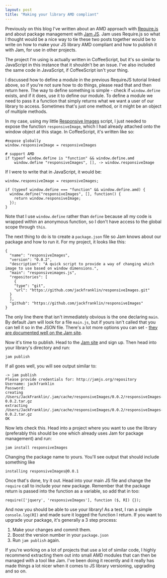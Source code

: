 ```yaml
---
layout: post
title: "Making your library AMD compliant"
---
```


Previously on this blog I've written about an AMD approach with [Require.js](http://javascriptplayground.com/blog/2012/07/requirejs-amd-tutorial-introduction) and about package management with [Jam JS](http://javascriptplayground.com/blog/2012/07/package-management-with-jam-js). Jam uses Require.js so what I thought would be a nice way to tie these two posts together would be to write on how to make your JS library AMD compliant and how to publish it with Jam, for use in other projects.

The project I'm using is actually written in CoffeeScript, but it's so similar to JavaScript in this instance that it shouldn't be an issue. I've also included the same code in JavaScript, if CoffeeScript isn't your thing.

I discussed how to define a module in the previous RequireJS tutorial linked above, so if you're not sure how to do things, please read that and then return here. The way to define something is simple - check if `window.define` exists, and if it does, use it to define our module. To define a module we need to pass it a function that simply returns what we want a user of our library to access. Sometimes that's just one method, or it might be an object of multiple methods.

In my case, using my little [Responsive Images](https://github.com/jackfranklin/responsiveImages) script, I just needed to expose the function `responsiveImage`, which I had already attached onto the window object at this stage. In CoffeeScript, it's written like so:

	#expose globally
	window.responsiveImage = responsiveImages
	
	# support AMD
	if typeof window.define is "function" && window.define.amd
	    window.define "responsiveImages", [], -> window.responsiveImage
	    
	    
If I were to write that in JavaScript, it would be:

	window.responsiveImage = responsiveImages;
	
	if (typeof window.define === "function" && window.define.amd) {
	  window.define("responsiveImages", [], function() {
	    return window.responsiveImage;
	  });
	}
	
Note that I use `window.define` rather than `define` because all my code is wrapped within an anonymous function, so I don't have access to the global scope through `this`.

The next thing to do is to create a `package.json` file so Jam knows about our package and how to run it. For my project, it looks like this:

	{
	  "name": "responsiveImages",
	  "version": "0.0.2",
	  "description": "A quick script to provide a way of changing which image to use based on window dimensions.",
	  "main": "responsiveimages.js",
	  "repositories": [
	    {
	    "type": "git",
	    "url": "https://github.com/jackfranklin/responsiveImages.git"
	  }
	  ],
	  "github": "https://github.com/jackfranklin/responsiveImages"
	}
	
The only line there that isn't immediately obvious is the one declaring `main`. By default Jam will look for a file `main.js`, but if yours isn't called that you can tell it so in the JSON file. There's a lot more options you can set - [they are documented well on the Jam site](http://jamjs.org/docs#Package_json). 

Now it's time to publish. Head to the [Jam site](http://jamjs.org/) and sign up. Then head into your library's directory and run:

	jam publish
	
If all goes well, you will see output similar to:

	-> jam publish
	Please provide credentials for: http://jamjs.org/repository
	Username: jackfranklin
	Password: 
	creating /Users/JackFranklin/.jam/cache/responsiveImages/0.0.2/responsiveImages-0.0.2.tar.gz
	extracting /Users/JackFranklin/.jam/cache/responsiveImages/0.0.2/responsiveImages-0.0.2.tar.gz
	OK
	
Now lets check this. Head into a project where you want to use the library (preferably this should be one which already uses Jam for package management) and run:

	jam install responsiveImages
	
Changing the package name to yours. You'll see output that should include something like

	installing responsiveImages@0.0.1 
	
Once that's done, try it out. Head into your main JS file and change the `require` call to include your new package. Remember that the package return is passed into the function as a variable, so add that in too:

	require(['jquery', 'responsiveImages'], function ($, RI) {});
	
And now you should be able to use your library! As a test, I ran a simple `console.log(RI)` and made sure it logged the function I return. If you want to upgrade your package, it's generally a 3 step process:

1. Make your changes and commit them.
2. Boost the version number in your `package.json`
3. Run `jam publish` again.

If you're working on a lot of projects that use a lot of similar code, I highly recommend extracting them out into small AMD modules that can then be managed with a tool like Jam. I've been doing it recently and it really has made things a lot nicer when it comes to JS library versioning, upgrading and so on.
